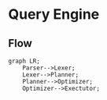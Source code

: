 # Query Engine

## Flow

```mermaid
graph LR;
    Parser-->Lexer;
    Lexer-->Planner;
    Planner-->Optimizer;
    Optimizer-->Exectutor;
```
